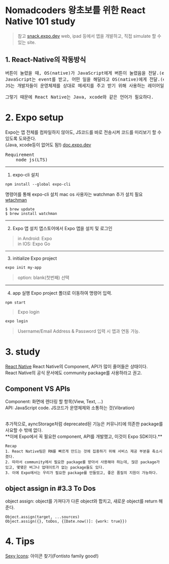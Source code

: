 # Nomadcoders 왕초보를 위한 React Native 101 study

> 참고
> [snack.expo.dev](https://snack.expo.dev/)
> web, ipad 등에서 앱을 개발하고, 직접 simulate 할 수 있는 site.

## 1. React-Native의 작동방식

<pre>
버튼이 눌렸을 때, OS(native)가 JavaScript에게 버튼이 눌렸음을 전달.(event)
JavaScript는 event를 받고, 어떤 일을 해달라고 OS(native)에게 전달.(event)
JS는 개발자들이 운영체제를 상대로 메세지를 주고 받기 위해 사용하는 레이어일 뿐

그렇기 때문에 React Native는 Java, xcode와 같은 언어가 필요하다.
</pre>

# 2. Expo setup

Expo는 앱 전체를 컴파일하지 않아도, JS코드를 바로 전송시켜 코드를 미리보기 할 수 있도록 도와준다.<br>
(Java, xcode등이 없어도 됨!)
[doc.expo.dev](https://docs.expo.dev/)

<pre>
Requirement
    node js(LTS)
</pre>
<hr />

1. expo-cli 설치

```
npm install --global expo-cli
```

명령어를 통해 expo-cli 설치
mac os 사용자는 watchman 추가 설치 필요 [wtachman](https://facebook.github.io/watchman/docs/install#buildinstall)

```
$ brew update
$ brew install watchman
```

<hr />

2. Expo 앱 설치
   앱스토어에서 Expo 앱을 설치 및 로그인

> in Android: Expo  
> in IOS: Expo Go

<hr />

3. initialize Expo project

```
expo init my-app
```

> option: blank(첫번째) 선택

<hr />

4. app 실행
   Expo project 폴더로 이동하여 명령어 입력.

```
npm start
```

> Expo login

```
expo login
```

> Username/Email Address & Password 입력 시 앱과 연동 가능.

# 3. study

[React Native](https://reactnative.dev/)
React Native의 Component, API가 많이 줄어들은 상태이다.<br>
React Native의 공식 문서에도 community package를 사용하라고 권고.

## Component VS APIs

Component: 화면에 렌더링 할 항목(View, Text, ...)<br>
API: JavaScript code. JS코드가 운영체제와 소통하는 것(Vibration)<br>

<br>
추가적으로, ayncStorage처럼 deprecated된 기능은 커뮤니티에 의존한 package를 사요할 수 밖에 없다.<br>
**이에 Expo에서 꼭 필요한 component, API를 개발했고, 이것이 Expo SDK이다.**

```
Recap
1. React Native팀은 RN를 빠르게 만드는 것에 집중하기 위해 서비스 제공 부분을 축소시켰다.
2. 따라서 community에서 필요한 package를 받아서 사용해야 하는데, 많은 package가 있고, 몇몇은 버그나 업데이트가 없는 package들도 있다.
3. 이에 Expo에서는 우리가 필요한 package를 만들었고, 좋은 품질의 지원이 가능하다.
```

## object assign in #3.3 To Dos

object assign: object를 가져다가 다른 object와 합치고, 새로운 object를 return 해준다.

```
Object.assign(target, ...sources)
Object.assign({}, toDos, {[Date.now()]: {work: true}})
```

# 4. Tips

[Sexy Icons](https://icons.expo.fyi/): 아이콘 찾기(Fontisto family good!)
